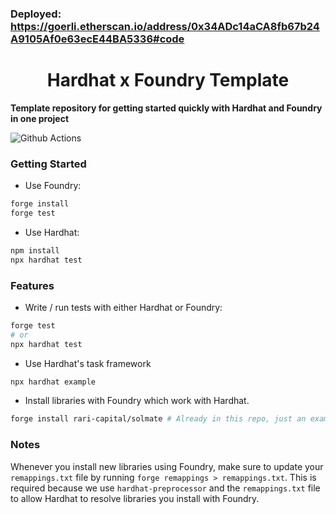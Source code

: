 ### Deployed: https://goerli.etherscan.io/address/0x34ADc14aCA8fb67b24A9105Af0e63ecE44BA5336#code

# <h1 align="center"> Hardhat x Foundry Template </h1>

**Template repository for getting started quickly with Hardhat and Foundry in one project**

![Github Actions](https://github.com/devanonon/hardhat-foundry-template/workflows/test/badge.svg)

### Getting Started

 * Use Foundry: 
```bash
forge install
forge test
```

 * Use Hardhat:
```bash
npm install
npx hardhat test
```

### Features

 * Write / run tests with either Hardhat or Foundry:
```bash
forge test
# or
npx hardhat test
```

 * Use Hardhat's task framework
```bash
npx hardhat example
```

 * Install libraries with Foundry which work with Hardhat.
```bash
forge install rari-capital/solmate # Already in this repo, just an example
```

### Notes

Whenever you install new libraries using Foundry, make sure to update your `remappings.txt` file by running `forge remappings > remappings.txt`. This is required because we use `hardhat-preprocessor` and the `remappings.txt` file to allow Hardhat to resolve libraries you install with Foundry.

